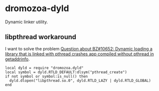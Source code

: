 # dromozoa-dyld

Dynamic linker utility.

## libpthread workaround

I want to solve the problem [Question about BZ#10652: Dynamic loading a library that is linked with pthread crashes app compiled without pthread in getaddrinfo](https://sourceware.org/ml/libc-alpha/2012-10/msg00224.html).

```
local dyld = require "dromozoa.dyld"
local symbol = dyld.RTLD_DEFAULT:dlsym("pthread_create")
if not symbol or symbol:is_null() then
  dyld.dlopen("libpthread.so.0", dyld.RTLD_LAZY | dyld.RTLD_GLOBAL)
end
```
